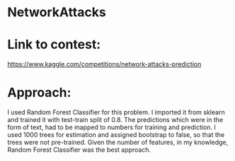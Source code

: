 # NetworkAttacks

# Link to contest:
https://www.kaggle.com/competitions/network-attacks-prediction

# Approach:
I used Random Forest Classifier for this problem. I imported it from sklearn and trained it with test-train split of 0.8. The predictions which were in the form of text, had to be mapped to numbers for training and prediction. I used 1000 trees for estimation and assigned bootstrap to false, so that the trees were not pre-trained. Given the number of features, in my knowledge, Random Forest Classifier was the best approach.